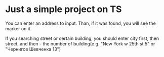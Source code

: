 # Just a simple project on TS

You can enter an address to input. Than, if it was found, you will see the marker on it.

If you searching street or certain building, you should enter city first, then street, and then - the number of building(e.g. "New York w 25th st 5" or "Чернигов Шевченка 13")